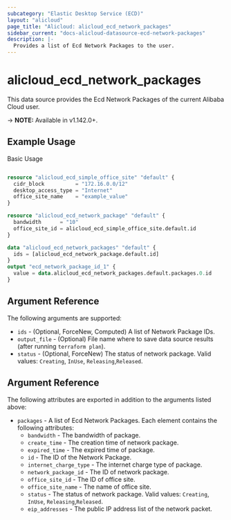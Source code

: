 ```yaml
---
subcategory: "Elastic Desktop Service (ECD)"
layout: "alicloud"
page_title: "Alicloud: alicloud_ecd_network_packages"
sidebar_current: "docs-alicloud-datasource-ecd-network-packages"
description: |-
  Provides a list of Ecd Network Packages to the user.
---
```


# alicloud\_ecd\_network\_packages

This data source provides the Ecd Network Packages of the current Alibaba Cloud user.

-> **NOTE:** Available in v1.142.0+.

## Example Usage

Basic Usage

```terraform

resource "alicloud_ecd_simple_office_site" "default" {
  cidr_block          = "172.16.0.0/12"
  desktop_access_type = "Internet"
  office_site_name    = "example_value"
}

resource "alicloud_ecd_network_package" "default" {
  bandwidth      = "10"
  office_site_id = alicloud_ecd_simple_office_site.default.id
}

data "alicloud_ecd_network_packages" "default" {
  ids = [alicloud_ecd_network_package.default.id]
}
output "ecd_network_package_id_1" {
  value = data.alicloud_ecd_network_packages.default.packages.0.id
}

```

## Argument Reference

The following arguments are supported:

* `ids` - (Optional, ForceNew, Computed)  A list of Network Package IDs.
* `output_file` - (Optional) File name where to save data source results (after running `terraform plan`).
* `status` - (Optional, ForceNew) The status of network package. Valid values: `Creating`, `InUse`, `Releasing`,`Released`.

## Argument Reference

The following attributes are exported in addition to the arguments listed above:

* `packages` - A list of Ecd Network Packages. Each element contains the following attributes:
	* `bandwidth` - The bandwidth of package.
	* `create_time` - The creation time of network package.
	* `expired_time` - The expired time of package.
	* `id` - The ID of the Network Package.
	* `internet_charge_type` - The internet charge type  of  package.
	* `network_package_id` - The ID of network package.
	* `office_site_id` - The ID of office site.
	* `office_site_name` - The name of office site.
	* `status` - The status of network package. Valid values: `Creating`, `InUse`, `Releasing`,`Released`.
	* `eip_addresses` - The public IP address list of the network packet.
